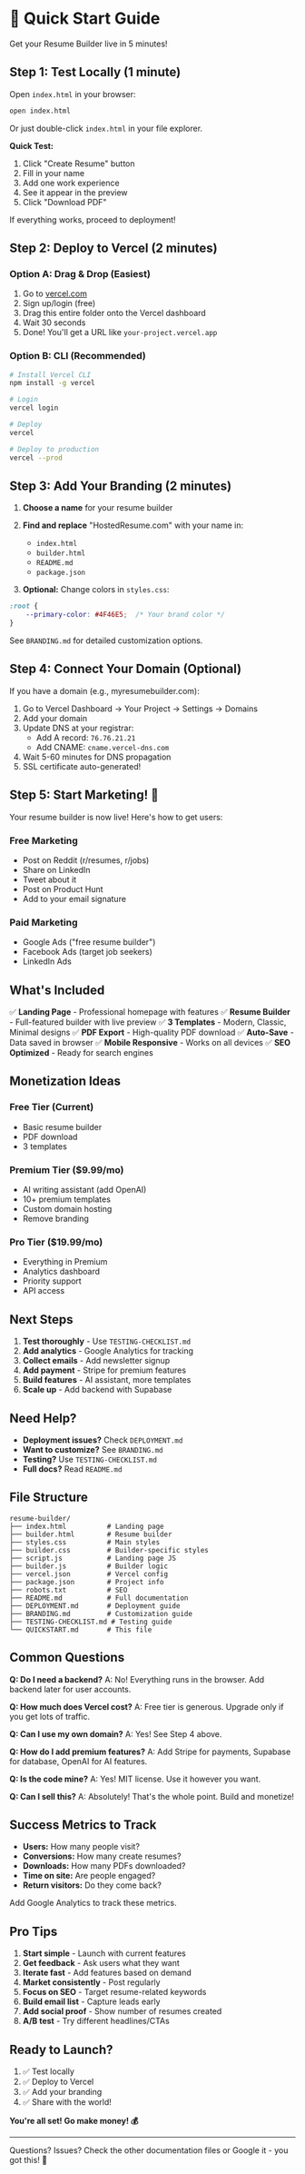 # 🚀 Quick Start Guide

Get your Resume Builder live in 5 minutes!

## Step 1: Test Locally (1 minute)

Open `index.html` in your browser:
```bash
open index.html
```

Or just double-click `index.html` in your file explorer.

**Quick Test:**
1. Click "Create Resume" button
2. Fill in your name
3. Add one work experience
4. See it appear in the preview
5. Click "Download PDF"

If everything works, proceed to deployment!

## Step 2: Deploy to Vercel (2 minutes)

### Option A: Drag & Drop (Easiest)
1. Go to [vercel.com](https://vercel.com)
2. Sign up/login (free)
3. Drag this entire folder onto the Vercel dashboard
4. Wait 30 seconds
5. Done! You'll get a URL like `your-project.vercel.app`

### Option B: CLI (Recommended)
```bash
# Install Vercel CLI
npm install -g vercel

# Login
vercel login

# Deploy
vercel

# Deploy to production
vercel --prod
```

## Step 3: Add Your Branding (2 minutes)

1. **Choose a name** for your resume builder
2. **Find and replace** "HostedResume.com" with your name in:
   - `index.html`
   - `builder.html`
   - `README.md`
   - `package.json`

3. **Optional:** Change colors in `styles.css`:
```css
:root {
    --primary-color: #4F46E5;  /* Your brand color */
}
```

See `BRANDING.md` for detailed customization options.

## Step 4: Connect Your Domain (Optional)

If you have a domain (e.g., myresumebuilder.com):

1. Go to Vercel Dashboard → Your Project → Settings → Domains
2. Add your domain
3. Update DNS at your registrar:
   - Add A record: `76.76.21.21`
   - Add CNAME: `cname.vercel-dns.com`
4. Wait 5-60 minutes for DNS propagation
5. SSL certificate auto-generated!

## Step 5: Start Marketing! 🎉

Your resume builder is now live! Here's how to get users:

### Free Marketing
- Post on Reddit (r/resumes, r/jobs)
- Share on LinkedIn
- Tweet about it
- Post on Product Hunt
- Add to your email signature

### Paid Marketing
- Google Ads ("free resume builder")
- Facebook Ads (target job seekers)
- LinkedIn Ads

## What's Included

✅ **Landing Page** - Professional homepage with features
✅ **Resume Builder** - Full-featured builder with live preview
✅ **3 Templates** - Modern, Classic, Minimal designs
✅ **PDF Export** - High-quality PDF download
✅ **Auto-Save** - Data saved in browser
✅ **Mobile Responsive** - Works on all devices
✅ **SEO Optimized** - Ready for search engines

## Monetization Ideas

### Free Tier (Current)
- Basic resume builder
- PDF download
- 3 templates

### Premium Tier ($9.99/mo)
- AI writing assistant (add OpenAI)
- 10+ premium templates
- Custom domain hosting
- Remove branding

### Pro Tier ($19.99/mo)
- Everything in Premium
- Analytics dashboard
- Priority support
- API access

## Next Steps

1. **Test thoroughly** - Use `TESTING-CHECKLIST.md`
2. **Add analytics** - Google Analytics for tracking
3. **Collect emails** - Add newsletter signup
4. **Add payment** - Stripe for premium features
5. **Build features** - AI assistant, more templates
6. **Scale up** - Add backend with Supabase

## Need Help?

- **Deployment issues?** Check `DEPLOYMENT.md`
- **Want to customize?** See `BRANDING.md`
- **Testing?** Use `TESTING-CHECKLIST.md`
- **Full docs?** Read `README.md`

## File Structure

```
resume-builder/
├── index.html          # Landing page
├── builder.html        # Resume builder
├── styles.css          # Main styles
├── builder.css         # Builder-specific styles
├── script.js           # Landing page JS
├── builder.js          # Builder logic
├── vercel.json         # Vercel config
├── package.json        # Project info
├── robots.txt          # SEO
├── README.md           # Full documentation
├── DEPLOYMENT.md       # Deployment guide
├── BRANDING.md         # Customization guide
├── TESTING-CHECKLIST.md # Testing guide
└── QUICKSTART.md       # This file
```

## Common Questions

**Q: Do I need a backend?**
A: No! Everything runs in the browser. Add backend later for user accounts.

**Q: How much does Vercel cost?**
A: Free tier is generous. Upgrade only if you get lots of traffic.

**Q: Can I use my own domain?**
A: Yes! See Step 4 above.

**Q: How do I add premium features?**
A: Add Stripe for payments, Supabase for database, OpenAI for AI features.

**Q: Is the code mine?**
A: Yes! MIT license. Use it however you want.

**Q: Can I sell this?**
A: Absolutely! That's the whole point. Build and monetize!

## Success Metrics to Track

- **Users:** How many people visit?
- **Conversions:** How many create resumes?
- **Downloads:** How many PDFs downloaded?
- **Time on site:** Are people engaged?
- **Return visitors:** Do they come back?

Add Google Analytics to track these metrics.

## Pro Tips

1. **Start simple** - Launch with current features
2. **Get feedback** - Ask users what they want
3. **Iterate fast** - Add features based on demand
4. **Market consistently** - Post regularly
5. **Focus on SEO** - Target resume-related keywords
6. **Build email list** - Capture leads early
7. **Add social proof** - Show number of resumes created
8. **A/B test** - Try different headlines/CTAs

## Ready to Launch?

1. ✅ Test locally
2. ✅ Deploy to Vercel
3. ✅ Add your branding
4. ✅ Share with the world!

**You're all set! Go make money! 💰**

---

Questions? Issues? Check the other documentation files or Google it - you got this! 🚀
